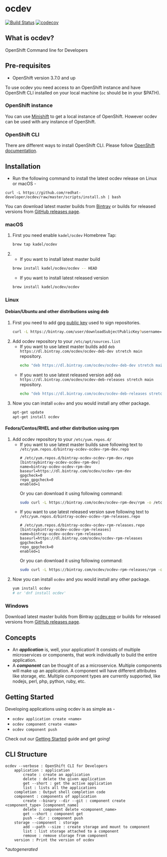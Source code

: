 # ocdev
[![Build Status](https://travis-ci.org/redhat-developer/ocdev.svg?branch=master)](https://travis-ci.org/redhat-developer/ocdev) [![codecov](https://codecov.io/gh/redhat-developer/ocdev/branch/master/graph/badge.svg)](https://codecov.io/gh/redhat-developer/ocdev)

## What is ocdev?
OpenShift Command line for Developers

## Pre-requisites
- OpenShift version 3.7.0 and up

To use ocdev you need access to an OpenShift instance and have OpenShift CLI installed on your local machine (`oc` should be in your $PATH).


### OpenShift instance
You can use [Minishift](https://docs.openshift.org/latest/minishift/index.html) to get a local instance of OpenShift. However ocdev can be used with any instance of OpenShift.

### OpenShift CLI 
There are different ways to install OpenShift CLI. 
Please follow [OpenShift documentation](https://docs.openshift.org/latest/cli_reference/get_started_cli.html#installing-the-cli).


## Installation
- Run the following command to install the latest ocdev release on Linux or macOS -

`curl -L https://github.com/redhat-developer/ocdev/raw/master/scripts/install.sh | bash`

You can download latest master builds from [Bintray](https://dl.bintray.com/ocdev/ocdev/latest/) or 
builds for released versions from [GitHub releases page](https://github.com/redhat-developer/ocdev/releases).

### macOS
1. First you need enable `kadel/ocdev` Homebrew Tap:
    ```sh
    brew tap kadel/ocdev
    ```
2. 
    - If you want to install latest master build
    ```sh
    brew install kadel/ocdev/ocdev -- HEAD
    ```
    - If you want to install latest released version
    ```sh
    brew install kadel/ocdev/ocdev
    ```

### Linux
#### Debian/Ubuntu and other distributions using deb
1. First you need to add gpg [public key](https://bintray.com/user/downloadSubjectPublicKey?username=bintray) used to sign repositories.
    ```sh
    curl -L https://bintray.com/user/downloadSubjectPublicKey?username=bintray | apt-key add -
    ```
2. Add ocdev repository to your `/etc/apt/sources.list`
    - If you want to use latest master builds add  `deb https://dl.bintray.com/ocdev/ocdev-deb-dev stretch main` repository.
      ```sh
      echo "deb https://dl.bintray.com/ocdev/ocdev-deb-dev stretch main" | sudo tee -a /etc/apt/sources.list
      ```
    - If you want to use latest released version add  `deb https://dl.bintray.com/ocdev/ocdev-deb-releases stretch main` repository.
      ```sh
      echo "deb https://dl.bintray.com/ocdev/ocdev-deb-releases stretch main" | sudo tee -a /etc/apt/sources.list
      ```
3. Now you can install `ocdev` and you would install any other package.
   ```sh
   apt-get update
   apt-get install ocdev
   ```


#### Fedora/Centos/RHEL and other distribution using rpm
1. Add ocdev repository to your `/etc/yum.repos.d/`
    - If you want to use latest master builds save following text to `/etc/yum.repos.d/bintray-ocdev-ocdev-rpm-dev.repo`
        ```
        # /etc/yum.repos.d/bintray-ocdev-ocdev-rpm-dev.repo
        [bintraybintray-ocdev-ocdev-rpm-dev]
        name=bintray-ocdev-ocdev-rpm-dev
        baseurl=https://dl.bintray.com/ocdev/ocdev-rpm-dev
        gpgcheck=0
        repo_gpgcheck=0
        enabled=1
        ```
        Or you can download it using following command:
        ```sh
        sudo curl -L https://bintray.com/ocdev/ocdev-rpm-dev/rpm -o /etc/yum.repos.d/bintray-ocdev-ocdev-rpm-dev.repo
        ```
    - If you want to use latest released version save following text to `/etc/yum.repos.d/bintray-ocdev-ocdev-rpm-releases.repo`
        ```
        # /etc/yum.repos.d/bintray-ocdev-ocdev-rpm-releases.repo
        [bintraybintray-ocdev-ocdev-rpm-releases]
        name=bintray-ocdev-ocdev-rpm-releases
        baseurl=https://dl.bintray.com/ocdev/ocdev-rpm-releases
        gpgcheck=0
        repo_gpgcheck=0
        enabled=1
        ```
        Or you can download it using following command:
        ```sh
        sudo curl -L https://bintray.com/ocdev/ocdev-rpm-releases/rpm -o /etc/yum.repos.d/bintray-ocdev-ocdev-rpm-releases.repo
        ```
3. Now you can install `ocdev` and you would install any other package.
   ```sh
   yum install ocdev
   # or 'dnf install ocdev'
   ```

### Windows
Download latest master builds from Bintray [ocdev.exe](https://dl.bintray.com/ocdev/ocdev/latest/windows-amd64/:ocdev.exe) or 
builds for released versions from [GitHub releases page](https://github.com/kadel/ocdev/releases).

## Concepts

- An **_application_** is, well, your application! It consists of multiple microservices or components, that work individually to build the entire application.
- A **_component_** can be thought of as a microservice. Multiple components will make up an application. A component will have different attributes like storage, etc.
Multiple component types are currently supported, like nodejs, perl, php, python, ruby, etc.

## Getting Started
Developing applications using ocdev is as simple as -
- `ocdev application create <name>`
- `ocdev component create <name>`
- `ocdev component push`

Check out our [Getting Started](docs/getting-started.md) guide and get going!

## CLI Structure
```
ocdev --verbose : OpenShift CLI for Developers
    application : application
        create : create an application
        delete : delete the given application
        get --short : get the active application
        list : lists all the applications
    completion : Output shell completion code
    component : components of application
        create --binary --dir --git : component create <component_type> [component_name]
        delete : component delete <component_name>
        get --short : component get
        push --dir : component push
    storage --component : storage
        add --path --size : create storage and mount to component
        list : list storage attached to a component
        remove : remove storage from component
    version : Print the version of ocdev
```
*_autogenerated_
